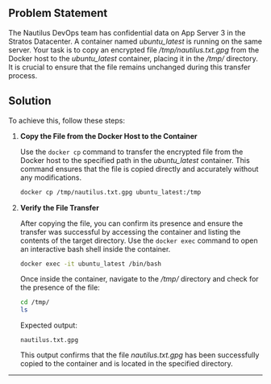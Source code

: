 
## Problem Statement

The Nautilus DevOps team has confidential data on App Server 3 in the Stratos Datacenter. A container named _ubuntu_latest_ is running on the same server. Your task is to copy an encrypted file _/tmp/nautilus.txt.gpg_ from the Docker host to the _ubuntu_latest_ container, placing it in the _/tmp/_ directory. It is crucial to ensure that the file remains unchanged during this transfer process.

## Solution

To achieve this, follow these steps:

1. **Copy the File from the Docker Host to the Container**

   Use the `docker cp` command to transfer the encrypted file from the Docker host to the specified path in the _ubuntu_latest_ container. This command ensures that the file is copied directly and accurately without any modifications.

   ```bash
   docker cp /tmp/nautilus.txt.gpg ubuntu_latest:/tmp
   ```

2. **Verify the File Transfer**

   After copying the file, you can confirm its presence and ensure the transfer was successful by accessing the container and listing the contents of the target directory. Use the `docker exec` command to open an interactive bash shell inside the container.

   ```bash
   docker exec -it ubuntu_latest /bin/bash
   ```

   Once inside the container, navigate to the _/tmp/_ directory and check for the presence of the file:

   ```bash
   cd /tmp/
   ls
   ```

   Expected output:

   ```
   nautilus.txt.gpg
   ```

   This output confirms that the file _nautilus.txt.gpg_ has been successfully copied to the container and is located in the specified directory.

---
